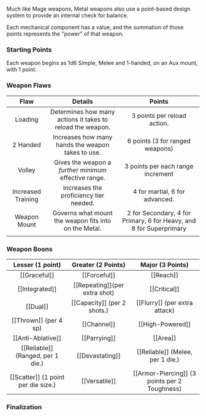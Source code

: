 Much like Mage weapons, Metal weapons also use a point-based design system to provide an internal check for balance. 

Each mechanical component has a value, and the summation of those points represents the "power" of that weapon. 

### Starting Points 

Each weapon begins as 1d6 Simple, Melee and 1-handed, on an Aux mount, with 1 point.

### Weapon Flaws 

|        Flaw        |                          Details                           |                               Points                                |
|:------------------:|:----------------------------------------------------------:|:-------------------------------------------------------------------:|
|      Loading       | Determines how many actions it takes to reload the weapon. |                     3 points per reload action.                     |
|      2 Handed      |     Increases how many hands the weapon takes to use.      |                   6 points (3 for ranged weapons)                   |
|       Volley       |   Gives the weapon a *further* minimum effective range.    |                  3 points per each range increment                  |
| Increased Training |           Increases the proficiency tier needed.           |                   4 for martial, 6 for advanced.                    |
|    Weapon Mount    |   Governs what mount the weapon fits into on the Metal.    | 2 for Secondary, 4 for Primary, 6 for Heavy, and 8 for Superprimary |
|                    |                                                            |                                                                     |

### Weapon Boons

|          Lesser (1 point)           |      Greater (2 Points)       |         Major (3 Points)          |
|:-----------------------------------:|:-----------------------------:|:---------------------------------:|
|            [[Graceful]]             |         [[Forceful]]          |             [[Reach]]             |
|           [[Integrated]]            | [[Repeating]](per extra shot) |           [[Critical]]            |
|              [[Dual]]               |  [[Capacity]] (per 2 shots.)  |   [[Flurry]] (per extra attack)   |
|        [[Thrown]] (per 4 sp)        |          [[Channel]]          |         [[High-Powered]]          |
|          [[Anti-Ablative]]          |         [[Parrying]]          |             [[Area]]              |
|  [[Reliable]] (Ranged, per 1 die.)  |        [[Devastating]]        | [[Reliable]]  (Melee, per 1 die.) |
| [[Scatter]] (1 point per die size.) |     [[Versatile]]                          | [[Armor-Piercing]] (3 points per 2 Toughness)                                  |

### Finalization 